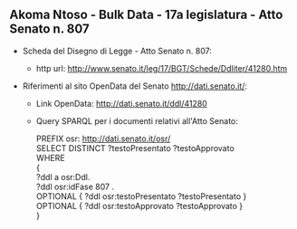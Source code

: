 ## Akoma Ntoso - Bulk Data - 17a legislatura - Atto Senato n. 807 ##

* Scheda del Disegno di Legge - Atto Senato n. 807:
	* http url: http://www.senato.it/leg/17/BGT/Schede/Ddliter/41280.htm

* Riferimenti al sito OpenData del Senato http://dati.senato.it/:
	* Link OpenData: http://dati.senato.it/ddl/41280
	* Query SPARQL per i documenti relativi all'Atto Senato:

        PREFIX osr: <http://dati.senato.it/osr/>  
		SELECT DISTINCT ?testoPresentato ?testoApprovato  
		WHERE  
		{  
		    ?ddl a osr:Ddl.  
		    ?ddl osr:idFase 807 .  
		    OPTIONAL { ?ddl osr:testoPresentato ?testoPresentato }  
		    OPTIONAL { ?ddl osr:testoApprovato ?testoApprovato }  
		}
		